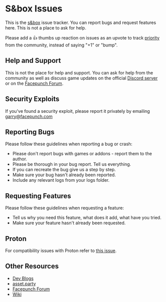 # S&box Issues 

This is the [s&box](https://sbox.facepunch.com/) issue tracker. You can report bugs and request features here. This is not a place to ask for help.

Please add a 👍 thumbs up reaction on issues as an upvote to track [priority](https://github.com/Facepunch/sbox-issues/issues?q=is%3Aissue+is%3Aopen+sort%3Areactions-%2B1-desc) from the community, instead of saying "+1" or "bump".

## Help and Support

This is not the place for help and support. You can ask for help from the community as well as discuss game updates on the official [Discord server](https://discord.gg/sbox) or on the [Facepunch Forum](https://forum.facepunch.com).

## Security Exploits

If you've found a security exploit, please report it privately by emailing garry@facepunch.com

## Reporting Bugs

Please follow these guidelines when reporting a bug or crash:
* Please don't report bugs with games or addons - report them to the author.
* Please be thorough in your bug report. Tell us everything.
* If you can recreate the bug give us a step by step.
* Make sure your bug hasn't already been reported.
* Include any relevant logs from your logs folder.

## Requesting Features

Please follow these guidelines when requesting a feature:
* Tell us why you need this feature, what does it add, what have you tried.
* Make sure your feature hasn't already been requested.

## Proton

For compatibility issues with Proton refer to [this issue](https://github.com/ValveSoftware/Proton/issues/4940).

## Other Resources

* [Dev Blogs](https://sbox.facepunch.com/)
* [asset.party](https://asset.party/)
* [Facepunch Forum](https://forum.facepunch.com/)
* [Wiki](https://wiki.facepunch.com/sbox/)

